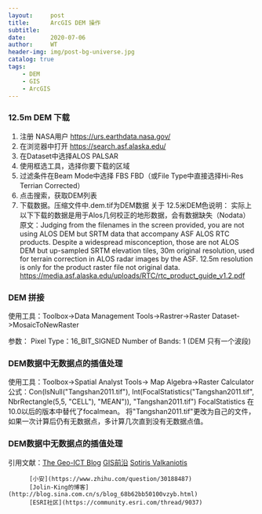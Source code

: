```yaml
---
layout:     post
title:      ArcGIS DEM 操作
subtitle:   
date:       2020-07-06
author:     WT
header-img: img/post-bg-universe.jpg
catalog: true
tags:
    - DEM
    - GIS
    - ArcGIS  
---
```

### 12.5m DEM 下载 ###

1. 注册 NASA用户 https://urs.earthdata.nasa.gov/
2. 在浏览器中打开 https://search.asf.alaska.edu/
3. 在Dataset中选择ALOS PALSAR
4. 使用框选工具，选择你要下载的区域
5. 过滤条件在Beam Mode中选择 FBS FBD（或File Type中直接选择Hi-Res Terrian Corrected）
6. 点击搜索，获取DEM列表
7. 下载数据。压缩文件中.dem.tif为DEM数据
关于 12.5米DEM色说明：
实际上以下下载的数据是用于Alos几何校正的地形数据，会有数据缺失（Nodata）
原文：Judging from the filenames in the screen provided, you are not using ALOS DEM but SRTM data that accompany ASF ALOS RTC products. Despite a widespread misconception, those are not ALOS DEM but up-sampled SRTM elevation tiles, 30m original resolution, used for terrain correction in ALOS radar images by the ASF. 12.5m resolution is only for the product raster file not original data. https://media.asf.alaska.edu/uploads/RTC/rtc_product_guide_v1.2.pdf


### DEM 拼接 ###

使用工具：Toolbox->Data Management Tools->Rastrer->Raster Dataset->MosaicToNewRaster

参数：
    Pixel Type：16_BIT_SIGNED
	Number of Bands: 1 (DEM 只有一个波段)
  
### DEM数据中无数据点的插值处理 ###
使用工具：Toolbox->Spatial Analyst Tools-> Map Algebra->Raster Calculator
公式：Con(IsNull("Tangshan2011.tif"), Int(FocalStatistics("Tangshan2011.tif", NbrRectangle(5,5, "CELL"), "MEAN")), "Tangshan2011.tif")
FocalStatistics 在10.0以后的版本中替代了focalmean。 将"Tangshan2011.tif"更改为自己的文件，如果一次计算后仍有无数据点，多计算几次直到没有无数据点值。


### DEM数据中无数据点的插值处理 ###

引用文献：[The Geo-ICT Blog](https://thegeoict.com/blog/2019/10/28/downloading-12-5-m-alos-palsar-high-resolution-dem/) 
          [GIS前沿](https://mp.weixin.qq.com/s/CO-_blwzUXCpcgqlv-nnBA) 
		  [Sotiris Valkaniotis](https://gis.stackexchange.com/questions/271053/alos-dem-shows-continious-no-data-how-to-over-come)

          [小安](https://www.zhihu.com/question/30188487)  
          [Jolin-King的博客](http://blog.sina.com.cn/s/blog_68b62bb50100vzyb.html)
          [ESRI社区](https://community.esri.com/thread/9037) 		  

